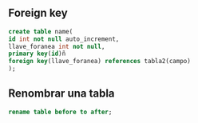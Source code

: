 ## Foreign key
````SQL
create table name(
id int not null auto_increment,
llave_foranea int not null,
primary key(id)ñ
foreign key(llave_foranea) references tabla2(campo)
);
````

## Renombrar una tabla

````SQL
rename table before to after;
````



